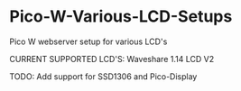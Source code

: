 # Pico-W-Various-LCD-Setups
Pico W webserver setup for various LCD's

CURRENT SUPPORTED LCD'S:
Waveshare 1.14 LCD V2

TODO: Add support for SSD1306 and Pico-Display
